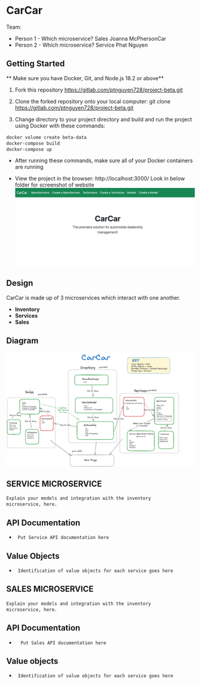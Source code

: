 # CarCar

Team:

* Person 1 - Which microservice?
Sales Joanna McPhersonCar
* Person 2 - Which microservice?
Service Phat Nguyen

## Getting Started

**  Make sure you have Docker, Git, and Node.js 18.2 or above**

1.  Fork this repository https://gitlab.com/ptnguyen728/project-beta.git

2.  Clone the forked repository onto your local computer:
git clone https://gitlab.com/ptnguyen728/project-beta.git

3.  Change directory to your project directory and build and run the project using Docker with these commands:
```
docker volume create beta-data
docker-compose build
docker-compose up
```
-   After running these commands, make sure all of your Docker containers are running

-   View the project in the browser: http://localhost:3000/
Look in below folder for screenshot of website
![Img](/images/CarCarWebsite.png)


## Design
CarCar is made up of 3 microservices which interact with one another.

- **Inventory**
- **Services**
- **Sales**

## Diagram
![Img](/images/CarCarDiagram.png)

## SERVICE MICROSERVICE
    Explain your models and integration with the inventory
    microservice, here.

##      API Documentation
 -      Put Service API documentation here
##      Value Objects
 -      Identification of value objects for each service goes here

## SALES MICROSERVICE
    Explain your models and integration with the inventory
    microservice, here.

##      API Documentation
-       Put Sales API documentation here

##      Value objects
 -      Identification of value objects for each service goes here
